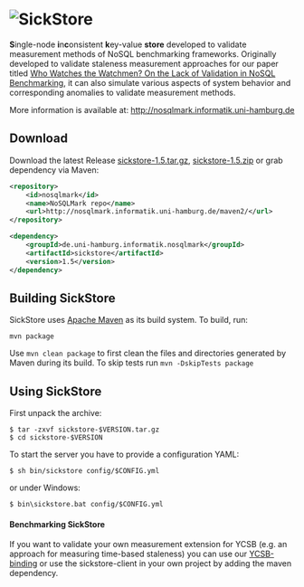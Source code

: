 ![SickStore](src/resources/sickstore.png "SickStore")
=========
<b>S</b>ingle-node <b>i</b>n<b>c</b>onsistent <b>k</b>ey-value <b>store</b> developed to validate measurement methods of NoSQL benchmarking frameworks.
Originally developed to validate staleness measurement approaches for our paper titled
[Who Watches the Watchmen? On the Lack of Validation in NoSQL Benchmarking](http://subs.emis.de/LNI/Proceedings/Proceedings241/351.pdf),
it can also simulate various aspects of system behavior and corresponding anomalies to validate measurement methods.

More information is available at: <http://nosqlmark.informatik.uni-hamburg.de>

## Download

Download the latest Release [sickstore-1.5.tar.gz](http://nosqlmark.informatik.uni-hamburg.de/sickstore-1.5.tar.gz), [sickstore-1.5.zip](http://nosqlmark.informatik.uni-hamburg.de/sickstore-1.5.zip)  or grab dependency via Maven:

```xml
<repository>
    <id>nosqlmark</id>
    <name>NoSQLMark repo</name>
    <url>http://nosqlmark.informatik.uni-hamburg.de/maven2/</url>
</repository>
```

```xml
<dependency>
    <groupId>de.uni-hamburg.informatik.nosqlmark</groupId>
    <artifactId>sickstore</artifactId>
    <version>1.5</version>
</dependency>
```

## Building SickStore

SickStore uses [Apache Maven](http://maven.apache.org/) as its build system.
To build, run:

    mvn package

Use `mvn clean package` to first clean the files and directories generated by Maven during its build.
To skip tests run `mvn -DskipTests package`

## Using SickStore
First unpack the archive:

    $ tar -zxvf sickstore-$VERSION.tar.gz
    $ cd sickstore-$VERSION

To start the server you have to provide a configuration YAML:

    $ sh bin/sickstore config/$CONFIG.yml

or under Windows:

    $ bin\sickstore.bat config/$CONFIG.yml

#### Benchmarking SickStore
If you want to validate your own measurement extension for YCSB
(e.g. an approach for measuring time-based staleness) you can use our
[YCSB-binding](https://github.com/steffenfriedrich/YCSB) or use the sickstore-client
in your own project by adding the maven dependency.
